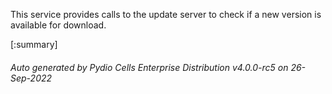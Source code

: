 






This service provides calls to the update server to check if a new version is available for download.

[:summary]

###### Auto generated by Pydio Cells Enterprise Distribution v4.0.0-rc5 on 26-Sep-2022
